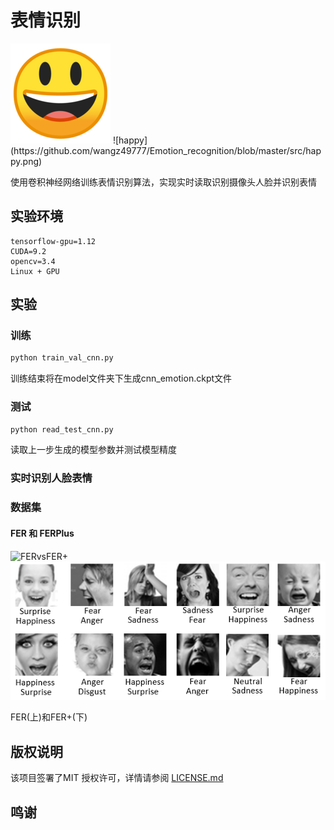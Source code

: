 # 表情识别

<img src="src/happy.png" width="160px"/>
![happy](https://github.com/wangz49777/Emotion_recognition/blob/master/src/happy.png)

使用卷积神经网络训练表情识别算法，实现实时读取识别摄像头人脸并识别表情

## 实验环境

```
tensorflow-gpu=1.12
CUDA=9.2
opencv=3.4
Linux + GPU
```

## 实验

### 训练

```bash
python train_val_cnn.py
```
训练结束将在model文件夹下生成cnn_emotion.ckpt文件

### 测试

```bash
python read_test_cnn.py
```
读取上一步生成的模型参数并测试模型精度

### 实时识别人脸表情

### 数据集

#### FER 和 FERPlus

![FERvsFER+](https://github.com/wangz49777/Emotion_recognition/src/FER+vsFER.png)
![FERvsFER+](https://github.com/wangz49777/Emotion_recognition/blob/branch1/src/FER%2BvsFER.png)

FER(上)和FER+(下)

## 版权说明

该项目签署了MIT 授权许可，详情请参阅 [LICENSE.md](LICENSE.md)

## 鸣谢


